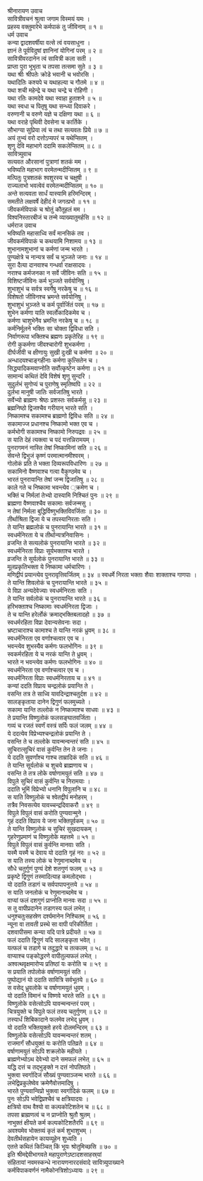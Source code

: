 श्रीनारायण उवाच  
सावित्रीवचनं श्रुत्वा जगाम विस्मयं यमः ।  
प्रहस्य वक्तुमारेभे कर्मपाकं तु जीविनाम् ॥ १ ॥  
धर्म उवाच  
कन्या द्वादशवर्षीया वत्से त्वं वयसाधुना ।  
ज्ञानं ते पूर्वविदुषां ज्ञानिनां योगिनां परम् ॥ २ ॥  
सावित्रीवरदानेन त्वं सावित्री कला सती ।  
प्राप्ता पुरा भूभृता च तपसा तत्समा सुते ॥ ३ ॥  
यथा श्रीः श्रीपतेः क्रोडे भवानी च भवोरसि ।  
यथादितिः कश्यपे च यथाहल्या च गौतमे ॥ ४ ॥  
यथा शची महेन्द्रे च यथा चन्द्रे च रोहिणी ।  
यथा रतिः कामदेवे यथा स्वाहा हुताशने ॥ ५ ॥  
यथा स्वधा च पितृषु यथा सन्ध्या दिवाकरे ।  
वरुणानी च वरुणे यज्ञे च दक्षिणा यथा ॥ ६ ॥  
यथा वराहे पृथिवी देवसेना च कार्तिके ।  
सौभाग्या सुप्रिया त्वं च तथा सत्यवतः प्रिये ॥ ७ ॥  
अयं तुभ्यं वरो दत्तोऽप्यपरं च यथेप्सितम् ।  
शृणु देवि महाभागे ददामि सकलेप्सितम् ॥ ८ ॥  
सावित्र्युवाच  
सत्यवत औरसानां पुत्राणां शतकं मम ।  
भविष्यति महाभाग वरमेतन्मदीप्सितम् ॥ ९ ॥  
मत्पितुः पुत्रशतकं श्वशुरस्य च चक्षुषी ।  
राज्यलाभो भवत्वेवं वरमेतन्मदीप्सितम् ॥ १० ॥  
अन्ते सत्यवता सार्धं यास्यामि हरिमन्दिरम् ।  
समतीते लक्षवर्षे देहीदं मे जगत्प्रभो ॥ ११ ॥  
जीवकर्मविपाकं च श्रोतुं कौतूहलं मम ।  
विश्वनिस्तारबीजं च तन्मे व्याख्यातुमर्हसि ॥ १२ ॥  
धर्मराज उवाच  
भविष्यति महासाध्वि सर्वं मानसिकं तव ।  
जीवकर्मविपाकं च कथयामि निशामय ॥ १३ ॥  
शुभानामशुभानां च कर्मणां जन्म भारते ।  
पुण्यक्षेत्रे च नान्यत्र सर्वं च भुञ्जते जनाः ॥ १४ ॥  
सुरा दैत्या दानवाश्च गन्धर्वा राक्षसादयः ।  
नराश्च कर्मजनका न सर्वे जीविनः सति ॥ १५ ॥  
विशिष्टजीविनः कर्म भुञ्जते सर्वयोनिषु ।  
शुभाशुभं च सर्वत्र स्वर्गेषु नरकेषु च ॥ १६ ॥  
विशेषतो जीविनश्च भ्रमन्ते सर्वयोनिषु ।  
शुभाशुभं भुञ्जते च कर्म पूर्वार्जितं परम् ॥ १७ ॥  
शुभेन कर्मणा याति स्वर्लोकादिकमेव च ।  
कर्मणा चाशुभेनैव भ्रमन्ति नरकेषु च ॥ १८ ॥  
कर्मनिर्मूलने भक्तिः सा चोक्ता द्विविधा सति ।  
निर्वाणरूपा भक्तिश्च ब्रह्मणः प्रकृतेरिह ॥ १९ ॥  
रोगी कुकर्मणा जीवश्चारोगी शुभकर्मणा ।  
दीर्घजीवी च क्षीणायुः सुखी दुःखी च कर्मणा ॥ २० ॥  
अन्धादयश्चाङ्‌गहीनाः कर्मणा कुत्सितेन च ।  
सिद्ध्यादिकमवाप्नोति सर्वोत्कृष्टेन कर्मणा ॥ २१ ॥  
सामान्यं कथितं देवि विशेषं शृणु सुन्दरि ।  
सुदुर्लभं सुगोप्यं च पुराणेषु स्मृतिष्वपि ॥ २२ ॥  
दुर्लभा मानुषी जातिः सर्वजातिषु भारते ।  
सर्वेभ्यो ब्राह्मणः श्रेष्ठः प्रशस्तः सर्वकर्मसु ॥ २३ ॥  
ब्रह्मनिष्ठो द्विजश्चैव गरीयान् भारते सति ।  
निष्कामश्च सकामश्च ब्राह्मणो द्विविधः सति ॥ २४ ॥  
सकामाज्ज प्रधानश्च निष्कामो भक्त एव च ।  
कर्मभोगी सकामश्च निष्कामो निरुपद्रवः ॥ २५ ॥  
स याति देहं त्यक्त्वा च पदं यत्तन्निरामयम् ।  
पुनरागमनं नास्ति तेषां निष्कामिनां सति ॥ २६ ॥  
सेवन्ते द्विभुजं कृष्णं परमात्मानमीश्वरम् ।  
गोलोकं प्रति ते भक्ता दिव्यरूपविधारिणः ॥ २७ ॥  
सकामिनो वैष्णवाश्च गत्वा वैकुण्ठमेव च ।  
भारतं पुनरायान्ति तेषां जन्म द्विजातिषु ॥ २८ ॥  
काले गते च निष्कामा भवन्त्येव ्क्रमेण च ।  
भक्तिं च निर्मलां तेभ्यो दास्यामि निश्चितं पुनः ॥ २९ ॥  
ब्राह्मणा वैष्णवाश्चैव सकामाः सर्वजन्मसु ।  
न तेषां निर्मला बुद्धिर्विष्णुभक्तिविवर्जिताः ॥ ३० ॥  
तीर्थाश्रिता द्विजा ये च तपस्यानिरताः सति ।  
ते यान्ति ब्रह्मलोकं च पुनरायान्ति भारते ॥ ३१ ॥  
स्वधर्मनिरता ये च तीर्थान्यत्रनिवासिनः ।  
व्रजन्ति ते सत्यलोकं पुनरायान्ति भारते ॥ ३२ ॥  
स्वधर्मनिरता विप्राः सूर्यभक्ताश्च भारते ।  
व्रजन्ति ते सूर्यलोकं पुनरायान्ति भारते ॥ ३३ ॥  
मूलप्रकृतिभक्ता ये निष्कामा धर्मचारिणः ।  
मणिद्वीपं प्रयान्त्येव पुनरावृत्तिवर्जितम् ॥ ३४ ॥
स्वधर्मे निरता भक्ताः शैवाः शाक्ताश्च गाणपाः ।  
ते यान्ति शिवलोकं च पुनरायान्ति भारते ॥ ३५ ॥  
ये विप्रा अन्यदेवेज्याः स्वधर्मनिरताः सति ।  
ते यान्ति सर्वलोकं च पुनरायान्ति भारते ॥ ३६ ॥  
हरिभक्ताश्च निष्कामाः स्वधर्मनिरता द्विजाः ।  
ते च यान्ति हरेर्लोकं क्रमाद्भक्तिबलादहो ॥ ३७ ॥  
स्वधर्मरहिता विप्रा देवान्यसेवनाः सदा ।  
भ्रष्टाचाराश्च कामाश्च ते यान्ति नरकं ध्रुवम् ॥ ३८ ॥  
स्वधर्मनिरता एव वर्णाश्चत्वार एव च ।  
भवन्त्येव शुभस्यैव कर्मणः फलभोगिनः ॥ ३९ ॥  
स्वकर्मरहिता ये च नरकं यान्ति ते ध्रुवम् ।  
भारते न भवन्त्येव कर्मणः फलभोगिनः ॥ ४० ॥  
स्वधर्मनिरता एव वर्णाश्चत्वार एव च ।  
स्वधर्मनिरता विप्राः स्वधर्मनिरताय च ॥ ४१ ॥  
कन्यां ददति विप्राय चन्द्रलोकं प्रयान्ति ते ।  
वसन्ति तत्र ते साध्वि यावदिन्द्राश्चतुर्दश ॥ ४२ ॥  
सालङ्‌कृताया दानेन द्विगुणं फलमुच्यते ।  
सकामा यान्ति तल्लोकं न निष्कामाश्च साधवः ॥ ४३ ॥  
ते प्रयान्ति विष्णुलोकं फलसङ्‌घातवर्जिताः ।  
गव्यं च रजतं स्वर्णं वस्त्रं सर्पिः फलं जलम् ॥ ४४ ॥  
ये ददत्येव विप्रेभ्यश्चन्द्रलोकं प्रयान्ति ते ।  
वसन्ति ते च तल्लोके यावन्मन्वन्तरं सति ॥ ४५ ॥  
सुचिरात्सुचिरं वासं कुर्वन्ति तेन ते जनाः ।  
ये ददति सुवर्णांश्च गाश्च ताम्रादिकं सति ॥ ४६ ॥  
ते यान्ति सूर्यलोकं च शुचये ब्राह्मणाय च ।  
वसन्ति ते तत्र लोके वर्षाणामयुतं सति ॥ ४७ ॥  
विपुले सुचिरं वासं कुर्वन्ति च निरामयाः ।  
ददाति भूमिं विप्रेभ्यो धनानि विपुलानि च ॥ ४८ ॥  
स याति विष्णुलोकं च श्वेतद्वीपं मनोहरम् ।  
तत्रैव निवसत्येव यावच्चन्द्रदिवाकरौ ॥ ४९ ॥  
विपुले विपुलं वासं करोति पुण्यवान्मुने ।  
गृहं ददति विप्राय ये जना भक्तिपूर्वकम् ॥ ५० ॥  
ते यान्ति विष्णुलोकं च सुचिरं सुखदायकम् ।  
गृहरेणुप्रमाणं च विष्णुलोके महत्तमे ॥ ५१ ॥  
विपुले विपुलं वासं कुर्वन्ति मानवाः सति ।  
यस्मै यस्मै च देवाय यो ददाति गृहं नरः ॥ ५२ ॥  
स याति तस्य लोकं च रेणुमानाब्दमेव च ।  
सौधे चतुर्गुणं पुण्यं देशे शतगुणं फलम् ॥ ५३ ॥  
प्रकृष्टे द्विगुणं तस्मादित्याह कमलोद्भवः ।  
यो ददाति तडागं च सर्वपापापनुत्तये ॥ ५४ ॥  
स याति जनलोकं च रेणुमानाब्दमेव च ।  
वाप्यां फलं दशगुणं प्राप्नोति मानवः सदा ॥ ५५ ॥  
स तु वापीप्रदानेन तडागस्य फलं लभेत् ।  
धनुश्चतुःसहस्रेण दर्श्यमानेन निश्चितम् ॥ ५६ ॥  
न्यूना वा तावती प्रस्थे सा वापी परिकीर्तिता ।  
दशवापीसमा कन्या यदि पात्रे प्रदीयते ॥ ५७ ॥  
फलं ददाति द्विगुणं यदि सालङ्‌कृता भवेत् ।  
यत्फलं च तडागे च तदुद्धारे च तत्कलम् ॥ ५८ ॥  
वाप्याश्च पङ्‌कोद्धरणे वापीतुल्यफलं लभेत् ।  
अश्वत्थवृक्षमारोप्य प्रतिष्ठां यः करोति च ॥ ५९ ॥  
स प्रयाति तपोलोकं वर्षाणामयुतं सति ।  
पुष्पोद्यानं यो ददाति सावित्रि सर्वभूतये ॥ ६० ॥  
स वसेद्‌ ध्रुवलोके च वर्षाणामयुतं धुवम् ।  
यो ददाति विमानं च विष्णवे भारते सति ॥ ६१ ॥  
विष्णुलोके वसेत्सोऽपि यावन्मन्वन्तरं परम् ।  
चित्रयुक्ते च विपुले फलं तस्य चतुर्गुणम् ॥ ६२ ॥  
तस्यार्धं शिबिकादाने फलमेव लभेद्‌ ध्रुवम् ।  
यो ददाति भक्तियुक्तो हरये दोलमन्दिरम् ॥ ६३ ॥  
विष्णुलोके वसेत्सोऽपि यावन्मन्वन्तरं शतम् ।  
राजमार्गं सौधयुक्तं यः करोति पतिव्रते ॥ ६४ ॥  
वर्षाणामयुतं सोऽपि शक्रलोके महीयते ।  
ब्राह्मणेभ्योऽथ देवेभ्यो दाने समफलं लभेत् ॥ ६५ ॥  
यद्धि दत्तं च तद्‌भुङ्‌क्ते न दत्तं नोपतिष्ठते ।  
भुक्त्वा स्वर्गादिजं सौख्यं पुण्यवाञ्जन्म भारते ॥ ६६ ॥  
लभेद्विप्रकुलेष्वेव क्रमेणैवोत्तमादिषु ।  
भारते पुण्यवान्विप्रो भुक्त्वा स्वर्गादिकं फलम् ॥ ६७ ॥  
पुनः सोऽपि भवेद्विप्रश्चैवं च क्षत्रियादयः ।  
क्षत्रियो वाथ वैश्यो वा कल्पकोटिशतेन च ॥ ६८ ॥  
तपसा ब्राह्मणत्वं च न प्राप्नोति श्रुतौ श्रुतम् ।  
नाभुक्तं क्षीयते कर्म कल्पकोटिशतैरपि ॥ ६९ ॥  
अवश्यमेव भोक्तव्यं कृतं कर्म शुभाशुभम् ।  
देवतीर्थसहायेन कायव्यूहेन शुध्यति ।  
एतत्ते कथितं किञ्चित् किं भूयः श्रोतुमिच्छसि ॥ ७० ॥  
इति श्रीमद्देवीभागवते महापुराणेऽष्टादशसाहस्र्यां  
संहितायां नवमस्कन्धे नारायणनारदसंवादे सावित्र्युपाख्याने  
कर्मविपाकवर्णनं नामैकोनत्रिशोऽध्यायः ॥ २९ ॥
